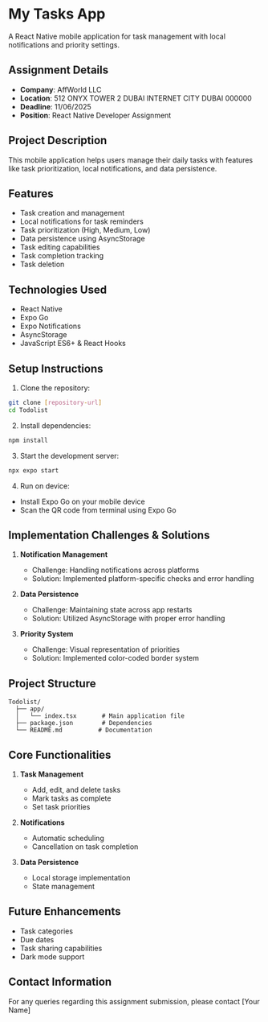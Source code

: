 # My Tasks App

A React Native mobile application for task management with local notifications and priority settings.

## Assignment Details
- **Company**: AffWorld LLC
- **Location**: 512 ONYX TOWER 2 DUBAI INTERNET CITY DUBAI 000000
- **Deadline**: 11/06/2025
- **Position**: React Native Developer Assignment

## Project Description
This mobile application helps users manage their daily tasks with features like task prioritization, local notifications, and data persistence.

## Features
-  Task creation and management
-  Local notifications for task reminders
-  Task prioritization (High, Medium, Low)
-  Data persistence using AsyncStorage
-  Task editing capabilities
-  Task completion tracking
-  Task deletion

## Technologies Used
- React Native
- Expo Go
- Expo Notifications
- AsyncStorage
- JavaScript ES6+ & React Hooks

## Setup Instructions

1. Clone the repository:
```bash
git clone [repository-url]
cd Todolist
```

2. Install dependencies:
```bash
npm install
```

3. Start the development server:
```bash
npx expo start
```

4. Run on device:
- Install Expo Go on your mobile device
- Scan the QR code from terminal using Expo Go

## Implementation Challenges & Solutions

1. **Notification Management**
   - Challenge: Handling notifications across platforms
   - Solution: Implemented platform-specific checks and error handling

2. **Data Persistence**
   - Challenge: Maintaining state across app restarts
   - Solution: Utilized AsyncStorage with proper error handling

3. **Priority System**
   - Challenge: Visual representation of priorities
   - Solution: Implemented color-coded border system

## Project Structure

```
Todolist/
  ├── app/
  │   └── index.tsx       # Main application file
  ├── package.json        # Dependencies
  └── README.md          # Documentation
```

## Core Functionalities

1. **Task Management**
   - Add, edit, and delete tasks
   - Mark tasks as complete
   - Set task priorities

2. **Notifications**
   - Automatic scheduling
   - Cancellation on task completion

3. **Data Persistence**
   - Local storage implementation
   - State management

## Future Enhancements
- Task categories
- Due dates
- Task sharing capabilities
- Dark mode support

## Contact Information
For any queries regarding this assignment submission, please contact [Your Name]
